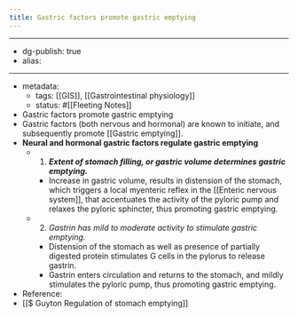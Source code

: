 ```yaml
---
title: Gastric factors promote gastric emptying
---
```


- --
- dg-publish: true
- alias:
- --
- metadata:
	- tags: [[GIS]], [[Gastrointestinal physiology]]
	- status: #[[Fleeting Notes]]
- Gastric factors promote gastric emptying
- Gastric factors (both nervous and hormonal) are known to initiate, and subsequently promote [[Gastric emptying]].
- **************************************************************************************************************************************************Neural and hormonal gastric factors regulate gastric emptying**************************************************************************************************************************************************
	- 1. *******************************Extent of stomach filling, or gastric volume determines gastric emptying.*******************************
		- Increase in gastric volume, results in distension of the stomach, which triggers a local myenteric reflex in the [[Enteric nervous system]], that accentuates the activity of the pyloric pump and relaxes the pyloric sphincter, thus promoting gastric emptying.
	- 2. *Gastrin has mild to moderate activity to stimulate gastric emptying.*
		- Distension of the stomach as well as presence of partially digested protein stimulates G cells in the pylorus to release gastrin.
		- Gastrin enters circulation and returns to the stomach, and mildly stimulates the pyloric pump, thus promoting gastric emptying.
- Reference:
- [[$ Guyton  Regulation of stomach emptying]]